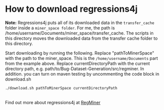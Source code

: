 # How to download regressions4j
**Note:**  Regressions4j puts all of its downloaded data in the ```transfer_cache``` folder inside a ```miner_space folder```. For me, the path is /home/username/Documents/miner_space/transfer_cache. The scripts in this directory moves the downloaded data from the transfer cache folder to this directory. 


Start downloading by running the following. Replace "pathToMinerSpace" with the path to the miner_space. This is the ```/home/username/Documents``` part from the example above. Replace currentDirectoryPath with the current directory path, e.g. path/to/Bug-Dataset-Generation/src/regminer. In addition. you can turn on maven testing by uncommenting the code block in download.sh

```
./download.sh pathToMinerSpace currentDirectoryPath
```

<br> Find out more about regressions4j at [RegMiner](https://github.com/SongXueZhi/RegMiner)
